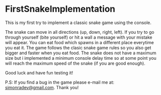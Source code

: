 # FirstSnakeImplementation
This is my first try to implement a classic snake game using the console.

The snake can move in all directions (up, down, right, left). If you try to go through yourself (bite yourself) or hit
a wall a message with your mistake will appear. You can eat food which spawns in a different
place everytime you eat it. The game follows the clasic snake game rules so you also get bigger and faster when you eat food.
The snake does not have a maximum size but i implemented a minimum console delay time so at some point you will reach the
maximum speed of the snake (if you are good enough).

Good luck and have fun testing it!

P.S: If you find a bug in the game please e-mail me at: simonradev@gmail.com. Thank you!
